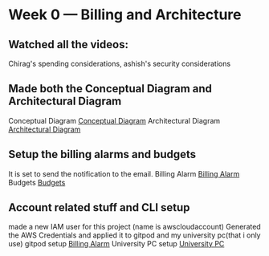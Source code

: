 # Week 0 — Billing and Architecture
## Watched all the videos:
Chirag's spending considerations, ashish's security considerations

## Made both the Conceptual Diagram and Architectural Diagram
Conceptual Diagram
[Conceptual Diagram](assets/conceptual-diagram.png)
Architectural Diagram
[Architectural Diagram](assets/cruddur-logical-diagram.png)

## Setup the billing alarms and budgets
It is set to send the notification to the email.
Billing Alarm
[Billing Alarm](assets/billing-alarm-email.png)
Budgets
[Budgets](assets/aws-budgets.png)

## Account related stuff and CLI setup
made a new IAM user for this project (name is awscloudaccount)
Generated the AWS Credentials and applied it to gitpod and my university pc(that i only use)
gitpod setup
[Billing Alarm](assets/gitpod-cloud-account.png)
University PC setup
[University PC](assets/university-pc-setup.png)

